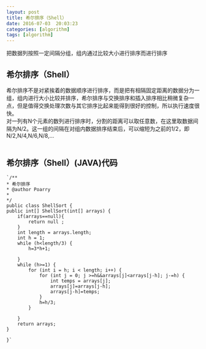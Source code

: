 ```yaml
---
layout: post
title: 希尔排序（Shell）
date: 2016-07-03  20:03:23 
categories: [algorithm]
tags: [algorithm]
---
```


把数据列按照一定间隔分组，组内通过比较大小进行排序而进行排序
<!--more-->

##  希尔排序（Shell）

  希尔排序不是对紧挨着的数据顺序进行排序，而是把有相隔固定距离的数据分为一组，组内进行大小比较并排序，希尔排序与交换排序和插入排序相比稍微复杂一点，但是值得交换处理次数与其它排序比起来能得到很好的控制，所以执行速度很快。<br/>
 对一列有N个元素的数列进行排序时，分割的距离可以取任意数，在这里取数据间隔为N/2。这一组的间隔在对组内数据排序结束后，可以缩短为之前的1/2，即N/2,N/4,N/6,N/8,...
<br/>
<br/>

##  希尔排序（Shell）(JAVA)代码 
    `/**
 	* 希尔排序
 	* @author Poarry
 	*
 	*/
	public class ShellSort {
	public int[] ShellSort(int[] arrays) {
		if(arrays==null){
			return null ;
		}
		int length = arrays.length;
		int h = 1;
		while (h<length/3) {
			h=3*h+1;
			
		}
		while (h>=1) {
			for (int i = h; i < length; i++) {
				for (int j = 0; j >=h&&arrays[j]<arrays[j-h]; j-=h) {
					int temps = arrays[j];
					arrays[j]=arrays[j-h];
					arrays[j-h]=temps;
				}
				h=h/3;
			}
			
		}
		return arrays;				
	}

	}`

